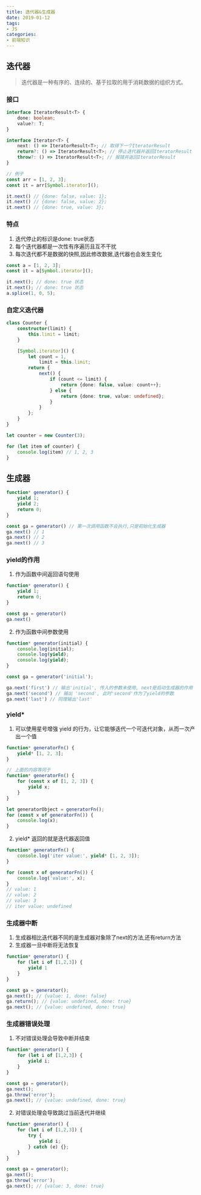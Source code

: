 ```yaml
---
title: 迭代器&生成器 
date: 2019-01-12 
tags:
- JS 
categories:
- 前端知识
---
```


## 迭代器

> 迭代器是一种有序的、连续的、基于拉取的用于消耗数据的组织方式。

### 接口

```ts
interface IteratorResult<T> {
    done: boolean;
    value?: T;
}

interface Iterator<T> {
    next: () => IteratorResult<T>; // 取得下一个IteratorResult
    return?: () => IteratorResult<T>; // 停止迭代器并返回IteratorResult
    throw?: () => IteratorResult<T>; // 报错并返回IteratorResult
}

// 例子
const arr = [1, 2, 3];
const it = arr[Symbol.iterator]();

it.next() // {done: false, value: 1};
it.next() // {done: false, value: 2};
it.next() // {done: true, value: 3};
```

### 特点

1. 迭代停止的标识是done: true状态
2. 每个迭代器都是一次性有序遍历且互不干扰
3. 每次迭代都不是数据的快照,因此修改数据,迭代器也会发生变化

```ts
const a = [1, 2, 3];
const it = a[Symbol.iterator]();

it.next(); // done: true 状态
it.next(); // done: true 状态
a.splice(1, 0, 5);
```

### 自定义迭代器

```ts
class Counter {
    constructor(limit) {
        this.limit = limit;
    }

    [Symbol.iterator]() {
        let count = 1,
            limit = this.limit;
        return {
            next() {
                if (count <= limit) {
                    return {done: false, value: count++};
                } else {
                    return {done: true, value: undefined};
                }
            }
        };
    }
}

let counter = new Counter(3);

for (let item of counter) {
    console.log(item) // 1, 2, 3
}
```

## 生成器

```ts
function* generator() {
    yield 1;
    yield 2;
    return 0;
}

const ga = generator() // 第一次调用函数不会执行,只是初始化生成器
ga.next() // 1
ga.next() // 2
ga.next() // 3
```

### yield的作用

1. 作为函数中间返回语句使用

```ts
function* generator() {
    yield 1;
    return 0;
}

const ga = generator()
ga.next() 
```

2. 作为函数中间参数使用

```ts
function* generator(initial) {
    console.log(initial);
    console.log(yield);
    console.log(yield);
}

const ga = generator('initial');

ga.next('first') // 输出'initial', 传入的参数未使用, next是启动生成器的作用
ga.next('second') // 输出 'second', 此时'second'作为了yield的参数
ga.next('last') // 同理输出'last'
```

### yield*

1. 可以使用星号增强 yield 的行为，让它能够迭代一个可迭代对象，从而一次产出一个值

```ts
function* generatorFn() {
    yield* [1, 2, 3];
}

// 上面的内容等同于
function* generatorFn() {
    for (const x of [1, 2, 3]) {
        yield x;
    }
}

let generatorObject = generatorFn();
for (const x of generatorFn()) {
    console.log(x);
}

```

2. yield* 返回的就是迭代器返回值
```ts
function* generatorFn() {
    console.log('iter value:', yield* [1, 2, 3]);
}

for (const x of generatorFn()) {
    console.log('value:', x);
}
// value: 1 
// value: 2
// value: 3
// iter value: undefined
```

### 生成器中断
1. 生成器相比迭代器不同的是生成器对象除了next的方法,还有return方法
2. 生成器一旦中断将无法恢复
```ts
function* generator() {
    for (let i of [1,2,3]) {
        yield 1
    }
}

const ga = generator();
ga.next(); // {value: 1, done: false}
ga.return(); // {value: undefined, done: true}
ga.next(); // {value: undefined, done: true}
```

### 生成器错误处理
1. 不对错误处理会导致中断并结束
```ts
function* generator() {
    for (let i of [1,2,3]) {
        yield i;
    }
}

const ga = generator();
ga.next();
ga.throw('error');
ga.next(); // {value: undefined, done: true}
```
2. 对错误处理会导致跳过当前迭代并继续
```ts
function* generator() {
    for (let i of [1,2,3]) {
        try {
            yield i;
        } catch (e) {};
    }
}

const ga = generator();
ga.next();
ga.throw('error');
ga.next(); // {value: 3, done: true}
```
